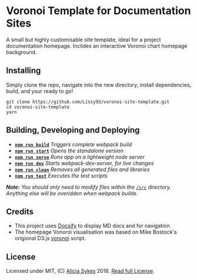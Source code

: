 # Voronoi Template for Documentation Sites

A small but highly customisable site template, ideal for a project documentation homepage. Inclides an interactive Voronoi chart homepage background.

## Installing

Simply clone the repo, navigate into the new directory, install dependencies, build, and your ready to go!

```console
git clone https://github.com/Lissy93/voronoi-site-template.git
cd voronoi-site-template
yarn
```

## Building, Developing and Deploying

- [**`npm run build`**](package.json#L9) *Triggers complete webpack build*
- [**`npm run start`**](package.json#L7) *Opens the standalone version*
- [**`npm run serve`**](package.json#L8) *Runs app on a lightweight node server*
- [**`npm run dev`**](package.json#L10) *Starts webpack-dev-server, for live changes*
- [**`npm run clean`**](package.json#L12) *Removes all generated files and libraries*
- [**`npm run test`**](package.json#L11) *Executes the test scripts*

*__Note:__ You should only need to modify files within the [`/src`](src/) directory. Anything else will be overidden when webpack builds.*

## Credits
 - This project uses [Docsify](https://github.com/QingWei-Li/docsify/) to display MD docs and for navigation
 - The homepage Vonoroi visualisation was based on Mike Bostock's origional D3.js [voronoi](https://github.com/d3/d3-voronoi) script.

## License
Licensed under MIT, (C) [Alicia Sykes](https://aliciasykes.com) 2018. [Read full License](LICENSE.md).